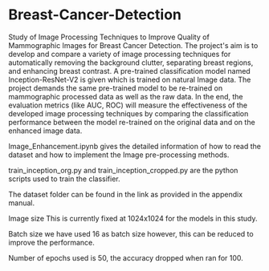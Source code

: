 # Breast-Cancer-Detection
Study of Image Processing Techniques to Improve Quality of  Mammographic Images for Breast Cancer Detection.
The project's aim is to develop and compare a variety of image processing techniques for automatically removing the background clutter, separating breast regions, and enhancing breast contrast. A pre-trained classification model named Inception-ResNet-V2 is given which is trained on natural Image data. The project demands the same pre-trained model to be re-trained on mammographic processed data as well as the raw data. In the end, the evaluation metrics (like AUC, ROC) will measure the effectiveness of the developed image processing techniques by comparing the classification performance between the model re-trained on the original data and on the enhanced image data.

Image_Enhancement.ipynb gives the detailed information of how to read the dataset and how to implement the Image pre-processing methods.

train_inception_org.py and train_inception_cropped.py are the python scripts used to train the classifier.

The dataset folder can be found in the link as provided in the appendix manual.

Image size
This is currently fixed at 1024x1024 for the models in this study. 

Batch size
we have used 16 as batch size however, this can be reduced to improve the performance.

Number of epochs used is 50, the accuracy dropped when ran for 100.
